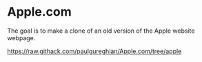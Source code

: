 # Apple.com
The goal is to make a clone of an old version of the Apple website webpage.

https://raw.githack.com/paulgureghian/Apple.com/tree/apple
